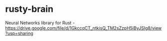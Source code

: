 # rusty-brain
Neural Networks library for Rust - https://drive.google.com/file/d/1GkccqCT_ntkisQ_TM2sZzpH5jByJSIg8/view?usp=sharing
